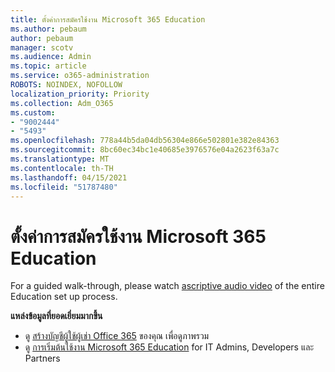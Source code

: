 ```yaml
---
title: ตั้งค่าการสมัครใช้งาน Microsoft 365 Education
ms.author: pebaum
author: pebaum
manager: scotv
ms.audience: Admin
ms.topic: article
ms.service: o365-administration
ROBOTS: NOINDEX, NOFOLLOW
localization_priority: Priority
ms.collection: Adm_O365
ms.custom:
- "9002444"
- "5493"
ms.openlocfilehash: 778a44b5da04db56304e866e502801e382e84363
ms.sourcegitcommit: 8bc60ec34bc1e40685e3976576e04a2623f63a7c
ms.translationtype: MT
ms.contentlocale: th-TH
ms.lasthandoff: 04/15/2021
ms.locfileid: "51787480"
---
```

# <a name="set-up-a-microsoft-365-education-subscription"></a>ตั้งค่าการสมัครใช้งาน Microsoft 365 Education

For a guided walk-through, please watch [ascriptive audio video](https://aka.ms/M365EduSetup) of the entire Education set up process.

**แหล่งข้อมูลที่ยอดเยี่ยมมากขึ้น**

- ดู [สร้างบัญชีผู้ใช้ผู้เช่า Office 365](https://docs.microsoft.com/microsoft-365/education/deploy/create-your-office-365-tenant) ของคุณ เพื่อดูภาพรวม
- ดู [การเริ่มต้นใช้งาน Microsoft 365 Education](https://docs.microsoft.com/education/) for IT Admins, Developers และ Partners